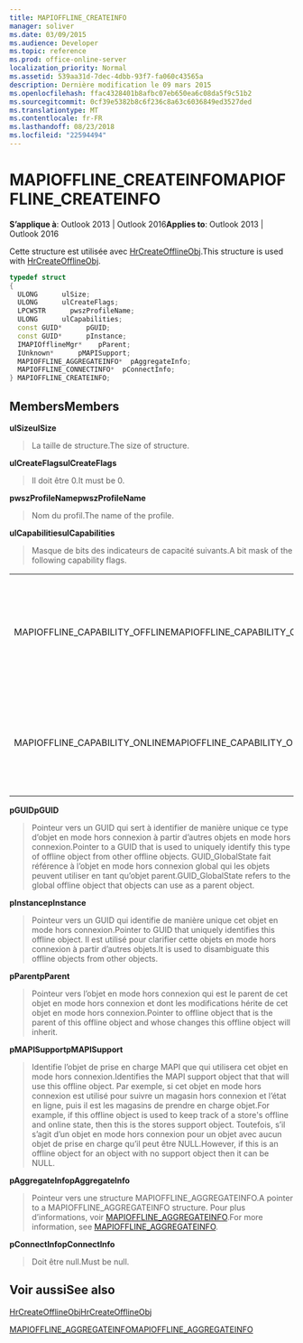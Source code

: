```yaml
---
title: MAPIOFFLINE_CREATEINFO
manager: soliver
ms.date: 03/09/2015
ms.audience: Developer
ms.topic: reference
ms.prod: office-online-server
localization_priority: Normal
ms.assetid: 539aa31d-7dec-4dbb-93f7-fa060c43565a
description: Dernière modification le 09 mars 2015
ms.openlocfilehash: ffac4328401b8afbc07eb650ea6c08da5f9c51b2
ms.sourcegitcommit: 0cf39e5382b8c6f236c8a63c6036849ed3527ded
ms.translationtype: MT
ms.contentlocale: fr-FR
ms.lasthandoff: 08/23/2018
ms.locfileid: "22594494"
---
```

# <a name="mapiofflinecreateinfo"></a><span data-ttu-id="9a0be-103">MAPIOFFLINE_CREATEINFO</span><span class="sxs-lookup"><span data-stu-id="9a0be-103">MAPIOFFLINE_CREATEINFO</span></span>

  
  
<span data-ttu-id="9a0be-104">**S’applique à**: Outlook 2013 | Outlook 2016</span><span class="sxs-lookup"><span data-stu-id="9a0be-104">**Applies to**: Outlook 2013 | Outlook 2016</span></span> 
  
<span data-ttu-id="9a0be-105">Cette structure est utilisée avec [HrCreateOfflineObj](hrcreateofflineobj.md).</span><span class="sxs-lookup"><span data-stu-id="9a0be-105">This structure is used with [HrCreateOfflineObj](hrcreateofflineobj.md).</span></span>
  
```cpp
typedef struct
{
  ULONG      ulSize;
  ULONG      ulCreateFlags;
  LPCWSTR      pwszProfileName;
  ULONG      ulCapabilities;
  const GUID*      pGUID;
  const GUID*      pInstance;
  IMAPIOfflineMgr*    pParent;
  IUnknown*      pMAPISupport;
  MAPIOFFLINE_AGGREGATEINFO*  pAggregateInfo;
  MAPIOFFLINE_CONNECTINFO*  pConnectInfo;
} MAPIOFFLINE_CREATEINFO;
```

## <a name="members"></a><span data-ttu-id="9a0be-106">Members</span><span class="sxs-lookup"><span data-stu-id="9a0be-106">Members</span></span>

 <span data-ttu-id="9a0be-107">**ulSize**</span><span class="sxs-lookup"><span data-stu-id="9a0be-107">**ulSize**</span></span>
  
> <span data-ttu-id="9a0be-108">La taille de structure.</span><span class="sxs-lookup"><span data-stu-id="9a0be-108">The size of structure.</span></span>
    
 <span data-ttu-id="9a0be-109">**ulCreateFlags**</span><span class="sxs-lookup"><span data-stu-id="9a0be-109">**ulCreateFlags**</span></span>
  
> <span data-ttu-id="9a0be-110">Il doit être 0.</span><span class="sxs-lookup"><span data-stu-id="9a0be-110">It must be 0.</span></span>
    
 <span data-ttu-id="9a0be-111">**pwszProfileName**</span><span class="sxs-lookup"><span data-stu-id="9a0be-111">**pwszProfileName**</span></span>
  
> <span data-ttu-id="9a0be-112">Nom du profil.</span><span class="sxs-lookup"><span data-stu-id="9a0be-112">The name of the profile.</span></span>
    
 <span data-ttu-id="9a0be-113">**ulCapabilities**</span><span class="sxs-lookup"><span data-stu-id="9a0be-113">**ulCapabilities**</span></span>
  
> <span data-ttu-id="9a0be-114">Masque de bits des indicateurs de capacité suivants.</span><span class="sxs-lookup"><span data-stu-id="9a0be-114">A bit mask of the following capability flags.</span></span>
    
|||
|:-----|:-----|
|<span data-ttu-id="9a0be-115">MAPIOFFLINE_CAPABILITY_OFFLINE</span><span class="sxs-lookup"><span data-stu-id="9a0be-115">MAPIOFFLINE_CAPABILITY_OFFLINE</span></span>  <br/> |<span data-ttu-id="9a0be-116">L’objet en mode hors connexion est capable de passer en mode hors connexion.</span><span class="sxs-lookup"><span data-stu-id="9a0be-116">The offline object is capable of going offline.</span></span>  <br/> |
|<span data-ttu-id="9a0be-117">MAPIOFFLINE_CAPABILITY_ONLINE</span><span class="sxs-lookup"><span data-stu-id="9a0be-117">MAPIOFFLINE_CAPABILITY_ONLINE</span></span>  <br/> |<span data-ttu-id="9a0be-118">L’objet en mode hors connexion est capable de passer en ligne.</span><span class="sxs-lookup"><span data-stu-id="9a0be-118">The offline object is capable of going online.</span></span>  <br/> |
   
 <span data-ttu-id="9a0be-119">**pGUID**</span><span class="sxs-lookup"><span data-stu-id="9a0be-119">**pGUID**</span></span>
  
> <span data-ttu-id="9a0be-120">Pointeur vers un GUID qui sert à identifier de manière unique ce type d’objet en mode hors connexion à partir d’autres objets en mode hors connexion.</span><span class="sxs-lookup"><span data-stu-id="9a0be-120">Pointer to a GUID that is used to uniquely identify this type of offline object from other offline objects.</span></span> <span data-ttu-id="9a0be-121">GUID_GlobalState fait référence à l’objet en mode hors connexion global qui les objets peuvent utiliser en tant qu’objet parent.</span><span class="sxs-lookup"><span data-stu-id="9a0be-121">GUID_GlobalState refers to the global offline object that objects can use as a parent object.</span></span>
    
 <span data-ttu-id="9a0be-122">**pInstance**</span><span class="sxs-lookup"><span data-stu-id="9a0be-122">**pInstance**</span></span>
  
> <span data-ttu-id="9a0be-123">Pointeur vers un GUID qui identifie de manière unique cet objet en mode hors connexion.</span><span class="sxs-lookup"><span data-stu-id="9a0be-123">Pointer to GUID that uniquely identifies this offline object.</span></span> <span data-ttu-id="9a0be-124">Il est utilisé pour clarifier cette objets en mode hors connexion à partir d’autres objets.</span><span class="sxs-lookup"><span data-stu-id="9a0be-124">It is used to disambiguate this offline objects from other objects.</span></span>
    
 <span data-ttu-id="9a0be-125">**pParent**</span><span class="sxs-lookup"><span data-stu-id="9a0be-125">**pParent**</span></span>
  
> <span data-ttu-id="9a0be-126">Pointeur vers l’objet en mode hors connexion qui est le parent de cet objet en mode hors connexion et dont les modifications hérite de cet objet en mode hors connexion.</span><span class="sxs-lookup"><span data-stu-id="9a0be-126">Pointer to offline object that is the parent of this offline object and whose changes this offline object will inherit.</span></span>
    
 <span data-ttu-id="9a0be-127">**pMAPISupport**</span><span class="sxs-lookup"><span data-stu-id="9a0be-127">**pMAPISupport**</span></span>
  
>  <span data-ttu-id="9a0be-128">Identifie l’objet de prise en charge MAPI que qui utilisera cet objet en mode hors connexion.</span><span class="sxs-lookup"><span data-stu-id="9a0be-128">Identifies the MAPI support object that that will use this offline object.</span></span> <span data-ttu-id="9a0be-129">Par exemple, si cet objet en mode hors connexion est utilisé pour suivre un magasin hors connexion et l’état en ligne, puis il est les magasins de prendre en charge objet.</span><span class="sxs-lookup"><span data-stu-id="9a0be-129">For example, if this offline object is used to keep track of a store's offline and online state, then this is the stores support object.</span></span> <span data-ttu-id="9a0be-130">Toutefois, s’il s’agit d’un objet en mode hors connexion pour un objet avec aucun objet de prise en charge qu’il peut être NULL.</span><span class="sxs-lookup"><span data-stu-id="9a0be-130">However, if this is an offline object for an object with no support object then it can be NULL.</span></span> 
    
 <span data-ttu-id="9a0be-131">**pAggregateInfo**</span><span class="sxs-lookup"><span data-stu-id="9a0be-131">**pAggregateInfo**</span></span>
  
> <span data-ttu-id="9a0be-132">Pointeur vers une structure MAPIOFFLINE_AGGREGATEINFO.</span><span class="sxs-lookup"><span data-stu-id="9a0be-132">A pointer to a MAPIOFFLINE_AGGREGATEINFO structure.</span></span> <span data-ttu-id="9a0be-133">Pour plus d’informations, voir [MAPIOFFLINE_AGGREGATEINFO](mapioffline_aggregateinfo.md).</span><span class="sxs-lookup"><span data-stu-id="9a0be-133">For more information, see [MAPIOFFLINE_AGGREGATEINFO](mapioffline_aggregateinfo.md).</span></span>
    
 <span data-ttu-id="9a0be-134">**pConnectInfo**</span><span class="sxs-lookup"><span data-stu-id="9a0be-134">**pConnectInfo**</span></span>
  
> <span data-ttu-id="9a0be-135">Doit être null.</span><span class="sxs-lookup"><span data-stu-id="9a0be-135">Must be null.</span></span>
    
## <a name="see-also"></a><span data-ttu-id="9a0be-136">Voir aussi</span><span class="sxs-lookup"><span data-stu-id="9a0be-136">See also</span></span>



[<span data-ttu-id="9a0be-137">HrCreateOfflineObj</span><span class="sxs-lookup"><span data-stu-id="9a0be-137">HrCreateOfflineObj</span></span>](hrcreateofflineobj.md)
  
[<span data-ttu-id="9a0be-138">MAPIOFFLINE_AGGREGATEINFO</span><span class="sxs-lookup"><span data-stu-id="9a0be-138">MAPIOFFLINE_AGGREGATEINFO</span></span>](mapioffline_aggregateinfo.md)

